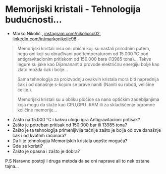 # Memorijski kristali - Tehnologija budućnosti...

- Marko Nikolić , [instagram.com/nikoliccc02](https://instagram.com/nikoliccc02), [linkedin.com/in/markonikolic98](https://linkedin.com/in/markonikolic98) -

> Memorijski kristali nisu oni obični koji su nastali prirodnim putem, nego oni koji su obrađivani pod temperaturom od 15.000 °C pod antigravitacionim pritiskom od 150.000 bara (13985 tona)... Takve legure su jake kao Dijamanant a provode električnu energiju bolje kao zlato možda čak i bolje...
>
> Sama tehnologija za proizvodnju ovakvih kristala mora biti naprednija čak i od današnje s-kojom se prave naniti (Naniti su roboti, veličine ćelije.).
>
> Memorijski kristali su u obliku pločice sa nano optičkim zadebljanjima koja mogu da služe kao CPU,GPU ,RAM ili za skladišćenje ogromne količine memorije...

- Zašto na 15.000 °C i kakvu ulogu igra Antigravitacioni pritisak?
- Zašto je potreban pritisak od 150.000 bar ili 13985 tona?
- Zašto je ta tehnologija primenljivija tačnije zašto je bolja od ove današnje čak i od kvatnih računara?
- Da li je tehnologija Memorijskih kristala uopšte moguća?
- Gde se koristi?
- Zašto je opasna i zašto je dobra?



P.S Naravno postoji i druga metoda da se oni naprave ali to nek ostane tajna...
